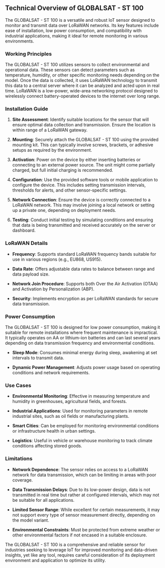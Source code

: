 ## Technical Overview of GLOBALSAT - ST 100

The GLOBALSAT - ST 100 is a versatile and robust IoT sensor designed to monitor and transmit data over LoRaWAN networks. Its key features include ease of installation, low power consumption, and compatibility with industrial applications, making it ideal for remote monitoring in various environments.

### Working Principles

The GLOBALSAT - ST 100 utilizes sensors to collect environmental and operational data. These sensors can detect parameters such as temperature, humidity, or other specific monitoring needs depending on the model. Once the data is collected, it uses LoRaWAN technology to transmit this data to a central server where it can be analyzed and acted upon in real time. LoRaWAN is a low-power, wide-area networking protocol designed to wirelessly connect battery-operated devices to the internet over long range.

### Installation Guide

1. **Site Assessment**: Identify suitable locations for the sensor that will ensure optimal data collection and transmission. Ensure the location is within range of a LoRaWAN gateway.
   
2. **Mounting**: Securely attach the GLOBALSAT - ST 100 using the provided mounting kit. This can typically involve screws, brackets, or adhesive setups as required by the environment.

3. **Activation**: Power on the device by either inserting batteries or connecting to an external power source. The unit might come partially charged, but full initial charging is recommended.

4. **Configuration**: Use the provided software tools or mobile application to configure the device. This includes setting transmission intervals, thresholds for alerts, and other sensor-specific settings.

5. **Network Connection**: Ensure the device is correctly connected to a LoRaWAN network. This may involve joining a local network or setting up a private one, depending on deployment needs.

6. **Testing**: Conduct initial testing by simulating conditions and ensuring that data is being transmitted and received accurately on the server or dashboard.

### LoRaWAN Details

- **Frequency**: Supports standard LoRaWAN frequency bands suitable for use in various regions (e.g., EU868, US915).
  
- **Data Rate**: Offers adjustable data rates to balance between range and data payload size.
  
- **Network Join Procedure**: Supports both Over the Air Activation (OTAA) and Activation by Personalization (ABP).

- **Security**: Implements encryption as per LoRaWAN standards for secure data transmission.

### Power Consumption

The GLOBALSAT - ST 100 is designed for low power consumption, making it suitable for remote installations where frequent maintenance is impractical. It typically operates on AA or lithium-ion batteries and can last several years depending on data transmission frequency and environmental conditions.

- **Sleep Mode**: Consumes minimal energy during sleep, awakening at set intervals to transmit data.

- **Dynamic Power Management**: Adjusts power usage based on operating conditions and network requirements.

### Use Cases

- **Environmental Monitoring**: Effective in measuring temperature and humidity in greenhouses, agricultural fields, and forests.
  
- **Industrial Applications**: Used for monitoring parameters in remote industrial sites, such as oil fields or manufacturing plants.
  
- **Smart Cities**: Can be employed for monitoring environmental conditions or infrastructure health in urban settings.

- **Logistics**: Useful in vehicle or warehouse monitoring to track climate conditions affecting stored goods.

### Limitations

- **Network Dependence**: The sensor relies on access to a LoRaWAN network for data transmission, which can be limiting in areas with poor coverage.

- **Data Transmission Delays**: Due to its low-power design, data is not transmitted in real time but rather at configured intervals, which may not be suitable for all applications.

- **Limited Sensor Range**: While excellent for certain measurements, it may not support every type of sensor measurement directly, depending on the model variant.

- **Environmental Constraints**: Must be protected from extreme weather or other environmental factors if not encased in a suitable enclosure.

The GLOBALSAT - ST 100 is a comprehensive and reliable sensor for industries seeking to leverage IoT for improved monitoring and data-driven insights, yet like any tool, requires careful consideration of its deployment environment and application to optimize its utility.